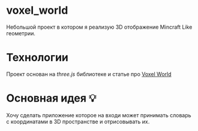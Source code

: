 # voxel_world

Небольшой проект в котором я реализую 3D отображение Mincraft Like геометрии.

# Технологии
Проект основан на *three.js* библиотеке и статье про [Voxel World](https://threejs.org/manual/#en/voxel-geometry)

# Основная идея 💡
Хочу сделать приложение которое на входи может принимать словарь с координатами в 3D пространстве и отрисовывать их.